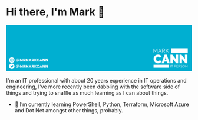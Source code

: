 # Hi there, I'm Mark 👋

![Mark's GitHub Banner](https://github.com/mrmarkcann/mrmarkcann/raw/master/github_banner.png "Github banner")

I'm an IT professional with about 20 years experience in IT operations and engineering, I've more recently been dabbling with the software side of things and trying to snaffle as much learning as I can about things.

- 🌱 I’m currently learning PowerShell, Python, Terraform, Microsoft Azure and Dot Net amongst other things, probably.


<!--
**mrmarkcann/mrmarkcann** is a ✨ _special_ ✨ repository because its `README.md` (this file) appears on your GitHub profile.

Here are some ideas to get you started:

- 🔭 I’m currently working on ...
- 🌱 I’m currently learning ...
- 👯 I’m looking to collaborate on ...
- 🤔 I’m looking for help with ...
- 💬 Ask me about ...
- 📫 How to reach me: ...
- 😄 Pronouns: ...
- ⚡ Fun fact: ...
-->
